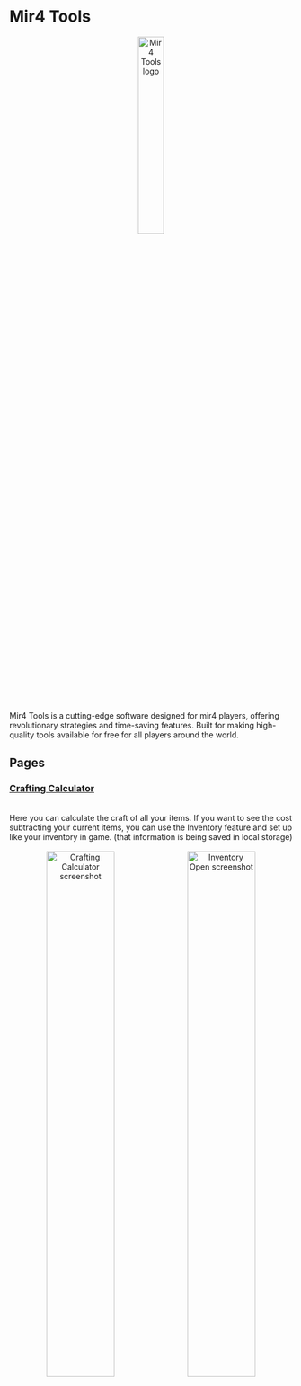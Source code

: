 # Mir4 Tools

<div align="center">
  <image width="30%" src="https://github.com/HenriqueFLTorres/Mir4Tools/assets/96752883/3f851c7e-f2ce-46f2-95d3-5e5c5b9ad67c" alt="Mir4 Tools logo" />
</div>
<br/>

Mir4 Tools is a cutting-edge software designed for mir4 players, offering revolutionary strategies and time-saving
features. Built for making high-quality tools available for free for all players around the world.

## Pages

### [Crafting Calculator](https://www.mir4tools.com/)
<br/>
Here you can calculate the craft of all your items. If you want to see the cost subtracting your current items, you can use the Inventory feature and set up like your inventory in game. (that information is being saved in local storage)
<br/><br/>

<div align="center">
  <image width="49%" src="https://github.com/HenriqueFLTorres/Mir4Tools/assets/96752883/6d39c7d9-ef4e-4cba-ad23-72a2b737867c" alt="Crafting Calculator screenshot" />
  <image width="49%" src="https://github.com/HenriqueFLTorres/Mir4Tools/assets/96752883/bd669a29-a939-4a74-be83-473b4a4990be" alt="Inventory Open screenshot" />
</div>
